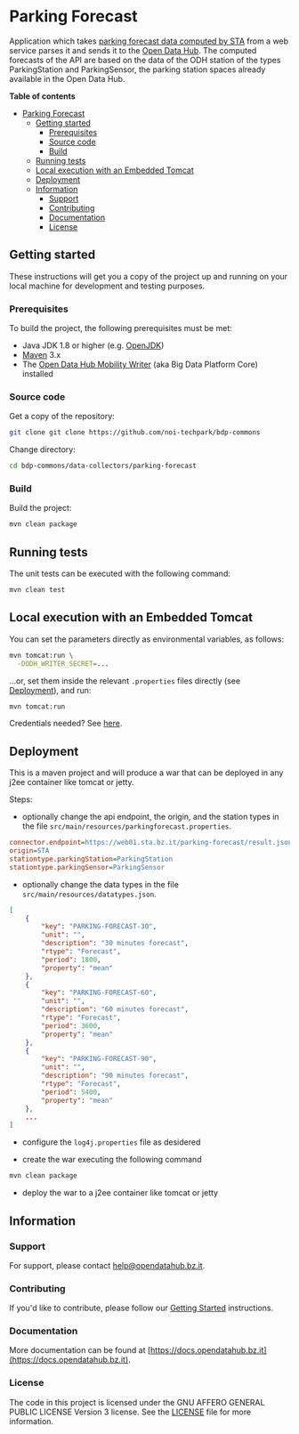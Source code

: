 <!--
SPDX-FileCopyrightText: NOI Techpark <digital@noi.bz.it>

SPDX-License-Identifier: CC0-1.0
-->

# Parking Forecast

[//]: <> (\[\!\[CI parking-forecast\]\(https://github.com/noi-techpark/bdp-commons/actions/workflows/ci-parking-forecast.yml/badge.svg\)\]\(https://github.com/noi-techpark/bdp-commons/actions/workflows/ci-parking-forecast.yml\))

Application which takes [parking forecast data computed by STA](https://web01.sta.bz.it/parking-forecast/readme.md) from
a web service parses it and sends it to the [Open Data Hub](https://opendatahub.bz.it). The computed forecasts of the
API are based on the data of the ODH station of the types ParkingStation and ParkingSensor, the parking station spaces
already available in the Open Data Hub.

**Table of contents**

- [Parking Forecast](#parking-forecast)
	- [Getting started](#getting-started)
		- [Prerequisites](#prerequisites)
		- [Source code](#source-code)
		- [Build](#build)
	- [Running tests](#running-tests)
	- [Local execution with an Embedded Tomcat](#local-execution-with-an-embedded-tomcat)
	- [Deployment](#deployment)
	- [Information](#information)
		- [Support](#support)
		- [Contributing](#contributing)
		- [Documentation](#documentation)
		- [License](#license)

## Getting started

These instructions will get you a copy of the project up and running on your local machine for development and testing
purposes.

### Prerequisites

To build the project, the following prerequisites must be met:

- Java JDK 1.8 or higher (e.g. [OpenJDK](https://openjdk.java.net/))
- [Maven](https://maven.apache.org/) 3.x
- The [Open Data Hub Mobility Writer](https://github.com/noi-techpark/bdp-core)
  (aka Big Data Platform Core) installed

### Source code

Get a copy of the repository:

```bash
git clone git clone https://github.com/noi-techpark/bdp-commons
```

Change directory:

```bash
cd bdp-commons/data-collectors/parking-forecast
```

### Build

Build the project:

```bash
mvn clean package
```

## Running tests

The unit tests can be executed with the following command:

```bash
mvn clean test
```

## Local execution with an Embedded Tomcat

You can set the parameters directly as environmental variables, as follows:

```bash
mvn tomcat:run \
  -DODH_WRITER_SECRET=...
```

...or, set them inside the relevant `.properties` files directly (see [Deployment](#deployment)), and run:

```bash
mvn tomcat:run
```

Credentials needed? See
[here](https://github.com/noi-techpark/odh-docs/wiki/Contributor-Guidelines:-Credentials).

## Deployment

This is a maven project and will produce a war that can be deployed in any j2ee container like tomcat or jetty.

Steps:

* optionally change the api endpoint, the origin, and the station types in the file
  `src/main/resources/parkingforecast.properties`.

```ini
connector.endpoint=https://web01.sta.bz.it/parking-forecast/result.json
origin=STA
stationtype.parkingStation=ParkingStation
stationtype.parkingSensor=ParkingSensor
```

* optionally change the data types in the file `src/main/resources/datatypes.json`.

```json
[
	{
		"key": "PARKING-FORECAST-30",
		"unit": "",
		"description": "30 minutes forecast",
		"rtype": "Forecast",
		"period": 1800,
		"property": "mean"
	},
	{
		"key": "PARKING-FORECAST-60",
		"unit": "",
		"description": "60 minutes forecast",
		"rtype": "Forecast",
		"period": 3600,
		"property": "mean"
	},
	{
		"key": "PARKING-FORECAST-90",
		"unit": "",
		"description": "90 minutes forecast",
		"rtype": "Forecast",
		"period": 5400,
		"property": "mean"
	},
	...
]
```

* configure the `log4j.properties` file as desidered

* create the war executing the following command

```bash
mvn clean package
```

* deploy the war to a j2ee container like tomcat or jetty

## Information

### Support

For support, please contact [help@opendatahub.bz.it](mailto:help@opendatahub.bz.it).

### Contributing

If you'd like to contribute, please follow
our [Getting Started](https://github.com/noi-techpark/odh-docs/wiki/Contributor-Guidelines:-Getting-started)
instructions.

### Documentation

More documentation can be found at
[https://docs.opendatahub.bz.it](https://docs.opendatahub.bz.it).

### License

The code in this project is licensed under the GNU AFFERO GENERAL PUBLIC LICENSE Version 3 license. See
the [LICENSE](../../LICENSE) file for more information.
